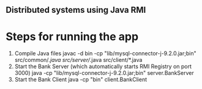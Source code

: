 ## Distributed systems using Java RMI

# Steps for running the app
1. Compile Java files
  javac -d bin -cp "lib/mysql-connector-j-9.2.0.jar;bin" src/common/*.java src/server/*.java src/client/*.java
2. Start the Bank Server (which automatically starts RMI Registry on port 3000)
  java -cp "lib/mysql-connector-j-9.2.0.jar;bin" server.BankServer
3. Start the Bank Client
  java -cp "bin" client.BankClient
